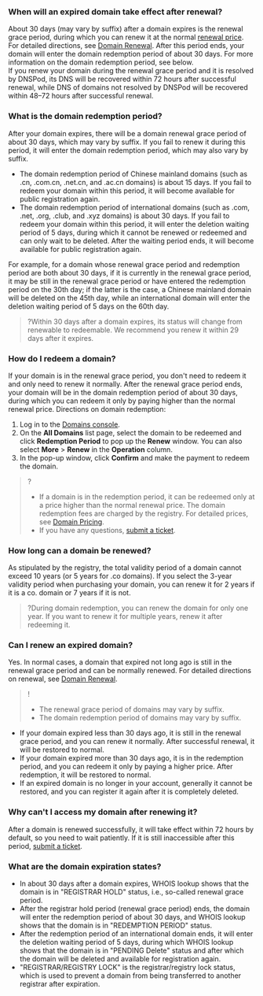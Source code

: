 ﻿

### When will an expired domain take effect after renewal?
About 30 days (may vary by suffix) after a domain expires is the renewal grace period, during which you can renew it at the normal [renewal price](https://buy.cloud.tencent.com/domain?price=1). For detailed directions, see [Domain Renewal](https://intl.cloud.tencent.com/document/product/242/42872). After this period ends, your domain will enter the domain redemption period of about 30 days. For more information on the domain redemption period, see below.  
If you renew your domain during the renewal grace period and it is resolved by DNSPod, its DNS will be recovered within 72 hours after successful renewal, while DNS of domains not resolved by DNSPod will be recovered within 48–72 hours after successful renewal.

### What is the domain redemption period?
After your domain expires, there will be a domain renewal grace period of about 30 days, which may vary by suffix. If you fail to renew it during this period, it will enter the domain redemption period, which may also vary by suffix.

- The domain redemption period of Chinese mainland domains (such as .cn, .com.cn, .net.cn, and .ac.cn domains) is about 15 days. If you fail to redeem your domain within this period, it will become available for public registration again.
- The domain redemption period of international domains (such as .com, .net, .org, .club, and .xyz domains) is about 30 days. If you fail to redeem your domain within this period, it will enter the deletion waiting period of 5 days, during which it cannot be renewed or redeemed and can only wait to be deleted. After the waiting period ends, it will become available for public registration again.

For example, for a domain whose renewal grace period and redemption period are both about 30 days, if it is currently in the renewal grace period, it may be still in the renewal grace period or have entered the redemption period on the 30th day; if the latter is the case, a Chinese mainland domain will be deleted on the 45th day, while an international domain will enter the deletion waiting period of 5 days on the 60th day.
>?Within 30 days after a domain expires, its status will change from renewable to redeemable. We recommend you renew it within 29 days after it expires.
>

### How do I redeem a domain?
If your domain is in the renewal grace period, you don't need to redeem it and only need to renew it normally.
After the renewal grace period ends, your domain will be in the domain redemption period of about 30 days, during which you can redeem it only by paying higher than the normal renewal price.
Directions on domain redemption:
1. Log in to the [Domains console](https://console.cloud.tencent.com/domain/mydomain).
2. On the **All Domains** list page, select the domain to be redeemed and click **Redemption Period** to pop up the **Renew** window. You can also select **More** > **Renew** in the **Operation** column.
3. In the pop-up window, click **Confirm** and make the payment to redeem the domain.

>?
>- If a domain is in the redemption period, it can be redeemed only at a price higher than the normal renewal price. The domain redemption fees are charged by the registry. For detailed prices, see [Domain Pricing](https://buy.cloud.tencent.com/domain?price=1).
>- If you have any questions, [submit a ticket](https://intl.cloud.tencent.com/support).



### How long can a domain be renewed?
As stipulated by the registry, the total validity period of a domain cannot exceed 10 years (or 5 years for .co domains). If you select the 3-year validity period when purchasing your domain, you can renew it for 2 years if it is a co. domain or 7 years if it is not.
>?During domain redemption, you can renew the domain for only one year. If you want to renew it for multiple years, renew it after redeeming it.

### Can I renew an expired domain?
Yes. In normal cases, a domain that expired not long ago is still in the renewal grace period and can be normally renewed. For detailed directions on renewal, see [Domain Renewal](https://intl.cloud.tencent.com/document/product/242/42872).
>!
>- The renewal grace period of domains may vary by suffix.
>- The domain redemption period of domains may vary by suffix.
>
 - If your domain expired less than 30 days ago, it is still in the renewal grace period, and you can renew it normally. After successful renewal, it will be restored to normal.
 - If your domain expired more than 30 days ago, it is in the redemption period, and you can redeem it only by paying a higher price. After redemption, it will be restored to normal.
 - If an expired domain is no longer in your account, generally it cannot be restored, and you can register it again after it is completely deleted.  

### Why can't I access my domain after renewing it?
After a domain is renewed successfully, it will take effect within 72 hours by default, so you need to wait patiently. If it is still inaccessible after this period, [submit a ticket](https://intl.cloud.tencent.com/support).


### What are the domain expiration states?
- In about 30 days after a domain expires, WHOIS lookup shows that the domain is in "REGISTRAR HOLD" status, i.e., so-called renewal grace period.
- After the registrar hold period (renewal grace period) ends, the domain will enter the redemption period of about 30 days, and WHOIS lookup shows that the domain is in "REDEMPTION PERIOD" status.
- After the redemption period of an international domain ends, it will enter the deletion waiting period of 5 days, during which WHOIS lookup shows that the domain is in "PENDING Delete" status and after which the domain will be deleted and available for registration again.
- "REGISTRAR/REGISTRY LOCK" is the registrar/registry lock status, which is used to prevent a domain from being transferred to another registrar after expiration.




